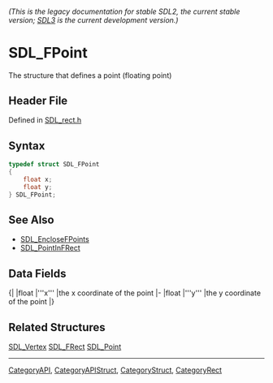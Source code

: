 ###### (This is the legacy documentation for stable SDL2, the current stable version; [SDL3](https://wiki.libsdl.org/SDL3/) is the current development version.)
# SDL_FPoint

The structure that defines a point (floating point)

## Header File

Defined in [SDL_rect.h](https://github.com/libsdl-org/SDL/blob/SDL2/include/SDL_rect.h)

## Syntax

```c
typedef struct SDL_FPoint
{
    float x;
    float y;
} SDL_FPoint;
```

## See Also

* [SDL_EncloseFPoints](SDL_EncloseFPoints)
* [SDL_PointInFRect](SDL_PointInFRect)


## Data Fields

{|
|float
|'''x'''
|the x coordinate of the point
|-
|float
|'''y'''
|the y coordinate of the point
|}

## Related Structures

[SDL_Vertex](SDL_Vertex)
[SDL_FRect](SDL_FRect)
[SDL_Point](SDL_Point)

----
[CategoryAPI](CategoryAPI), [CategoryAPIStruct](CategoryAPIStruct), [CategoryStruct](CategoryStruct), [CategoryRect](CategoryRect)



